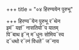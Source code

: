 +++
title = "०४ हिरण्ययेन पुरुभू"

+++
हिरण्य᳓येन पुरुभू र᳓थेन  
इमं᳓ यज्ञं᳓ नासतियो᳓प यातम्  
पि᳓बाथ इ᳓न् म᳓धुनः सोमिय᳓स्य  
द᳓धथो र᳓त्नं विधते᳓ ज᳓नाय